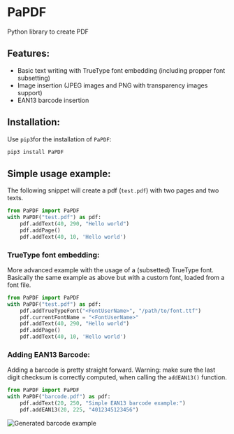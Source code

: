 # PaPDF
Python library to create PDF

## Features:
 - Basic text writing with TrueType font embedding (including propper font subsetting)
 - Image insertion (JPEG images and PNG with transparency images support)
 - EAN13 barcode insertion

## Installation:
Use `pip3`for the installation of `PaPDF`:
```bash
pip3 install PaPDF
```
## Simple usage example:

The following snippet will create a pdf (`test.pdf`) with two pages and two
texts.

```python
from PaPDF import PaPDF
with PaPDF("test.pdf") as pdf:
    pdf.addText(40, 290, "Hello world")
    pdf.addPage()
    pdf.addText(40, 10, 'Hello world')
```


### TrueType font embedding:
More advanced example with the usage of a (subsetted) TrueType font. Basically
the same example as above but with a custom font, loaded from a font file.
```python
from PaPDF import PaPDF
with PaPDF("test.pdf") as pdf:
    pdf.addTrueTypeFont("<FontUserName>", "/path/to/font.ttf")
    pdf.currentFontName = "<FontUserName>"
    pdf.addText(40, 290, "Hello world")
    pdf.addPage()
    pdf.addText(40, 10, 'Hello world')
```

### Adding EAN13 Barcode:
Adding a barcode is pretty straight forward. Warning: make sure the last digit checksum is correctly computed, when calling the `addEAN13()` function.
```python
from PaPDF import PaPDF
with PaPDF("barcode.pdf") as pdf:
    pdf.addText(20, 250, "Simple EAN13 barcode example:")
    pdf.addEAN13(20, 225, "4012345123456")
```
![Generated barcode example](https://raw.githubusercontent.com/gcoppex/PaPDF/master/examples/barcode.png)
